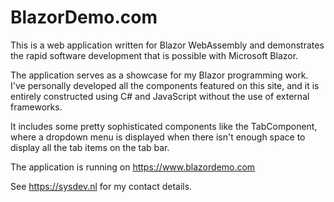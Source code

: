# BlazorDemo.com
This is a web application written for Blazor WebAssembly and demonstrates the
rapid software development that is possible with Microsoft Blazor.

The application serves as a showcase for my Blazor programming work.
I've personally developed all the components featured on this site,
and it is entirely constructed using C# and JavaScript without the use of 
external frameworks.

It includes some pretty sophisticated components like the TabComponent, 
where a dropdown menu is displayed when there isn't enough space to display
all the tab items on the tab bar.

The application is running on https://www.blazordemo.com

See https://sysdev.nl for my contact details.
